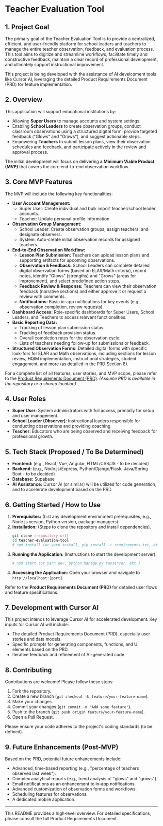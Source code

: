 # Teacher Evaluation Tool

## 1. Project Goal

The primary goal of the Teacher Evaluation Tool is to provide a centralized, efficient, and user-friendly platform for school leaders and teachers to manage the entire teacher observation, feedback, and evaluation process. This tool aims to digitize and streamline workflows, facilitate timely and constructive feedback, maintain a clear record of professional development, and ultimately support instructional improvement.

This project is being developed with the assistance of AI development tools like Cursor AI, leveraging the detailed Product Requirements Document (PRD) for feature implementation.

## 2. Overview

This application will support educational institutions by:
* Allowing **Super Users** to manage accounts and system settings.
* Enabling **School Leaders** to create observation groups, conduct classroom observations using a structured digital form, provide targeted feedback ("Glows" and "Grows"), and suggest actionable steps.
* Empowering **Teachers** to submit lesson plans, view their observation schedules and feedback, and participate actively in the review and approval process.

The initial development will focus on delivering a **Minimum Viable Product (MVP)** that covers the core end-to-end observation workflow.

## 3. Core MVP Features

The MVP will include the following key functionalities:

* **User Account Management:**
    * Super User: Create individual and bulk import teacher/school leader accounts.
    * Teacher: Update personal profile information.
* **Observation Group Management:**
    * School Leader: Create observation groups, assign teachers, and designate observers.
    * System: Auto-create initial observation records for assigned teachers.
* **End-to-End Observation Workflow:**
    * **Lesson Plan Submission:** Teachers can upload lesson plans and supporting artifacts for upcoming observations.
    * **Observation & Feedback:** School Leaders can complete detailed digital observation forms (based on ELAR/Math criteria), record notes, identify "Glows" (strengths) and "Grows" (areas for improvement), and select predefined action steps.
    * **Feedback Review & Response:** Teachers can view their observation feedback (narrative sections) and either approve it or request a review with comments.
    * **Notifications:** Basic in-app notifications for key events (e.g., observation completion, review requests).
* **Dashboard Access:** Role-specific dashboards for Super Users, School Leaders, and Teachers to access relevant functionalities.
* **Basic Reporting Data:**
    * Tracking of lesson plan submission status.
    * Tracking of feedback provision status.
    * Overall completion rates for the observation cycle.
    * Lists of teachers needing follow-up for submissions or feedback.
* **Structured Observation Forms:** Detailed digital forms with specific look-fors for ELAR and Math observations, including sections for lesson review, HQIM implementation, instructional strategies, student engagement, and more (as detailed in the PRD Section 8).

For a complete list of all features, user stories, and MVP scope, please refer to the [Product Requirements Document (PRD)](link_to_prd_or_attach_prd.pdf). *(Assume PRD is available in the repository or a shared location)*

## 4. User Roles

* **Super User:** System administrators with full access, primarily for setup and user management.
* **School Leader (Observer):** Instructional leaders responsible for conducting observations and providing coaching.
* **Teacher:** Educators who are being observed and receiving feedback for professional growth.

## 5. Tech Stack (Proposed / To Be Determined)

* **Frontend:** (e.g., React, Vue, Angular, HTML/CSS/JS - to be decided)
* **Backend:** (e.g., Node.js/Express, Python/Django/Flask, Java/Spring Boot - to be decided)
* **Database:** Supabase
* **AI Assistance:** Cursor AI (or similar) will be utilized for code generation, and to accelerate development based on the PRD.

## 6. Getting Started / How to Use

1.  **Prerequisites:** (List any development environment prerequisites, e.g., Node.js version, Python version, package managers).
2.  **Installation:** (Steps to clone the repository and install dependencies).
    ```bash
    git clone [repository-url]
    cd teacher-evaluation-tool
    # npm install (or yarn install, pip install -r requirements.txt, etc.)
    ```
3.  **Running the Application:** (Instructions to start the development server).
    ```bash
    # npm start (or yarn dev, python manage.py runserver, etc.)
    ```
4.  **Accessing the Application:** Open your browser and navigate to `http://localhost:[port]`.

Refer to the **Product Requirements Document (PRD)** for detailed user flows and feature specifications.

## 7. Development with Cursor AI

This project intends to leverage Cursor AI for accelerated development. Key inputs for Cursor AI will include:
* The detailed Product Requirements Document (PRD), especially user stories and data models.
* Specific prompts for generating components, functions, and UI elements based on the PRD.
* Iterative feedback and refinement of AI-generated code.

## 8. Contributing

Contributions are welcome! Please follow these steps:
1.  Fork the repository.
2.  Create a new branch (`git checkout -b feature/your-feature-name`).
3.  Make your changes.
4.  Commit your changes (`git commit -m 'Add some feature'`).
5.  Push to the branch (`git push origin feature/your-feature-name`).
6.  Open a Pull Request.

Please ensure your code adheres to the project's coding standards (to be defined).

## 9. Future Enhancements (Post-MVP)

Based on the PRD, potential future enhancements include:
* Advanced, time-based reporting (e.g., "percentage of teachers observed last week").
* Complex analytical reports (e.g., trend analysis of "glows" and "grows").
* Email notifications as an enhancement to in-app notifications.
* Advanced customization of observation forms and workflows.
* Scheduling features for observations.
* A dedicated mobile application.

---

This README provides a high-level overview. For detailed specifications, please consult the full Product Requirements Document.
